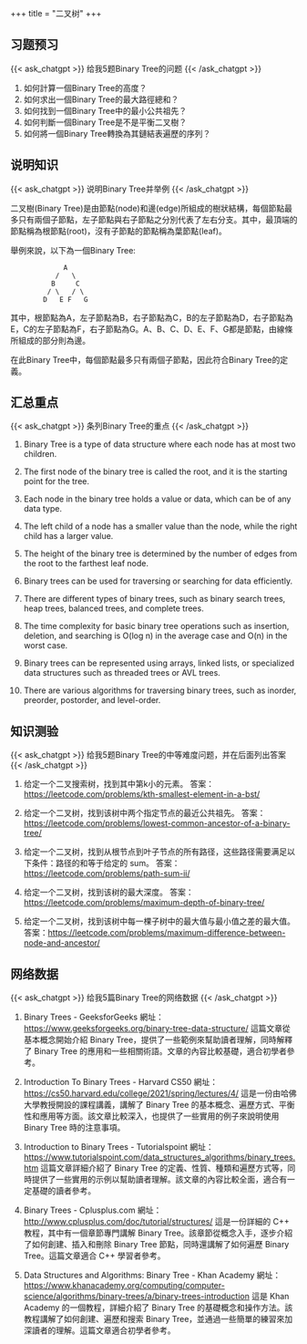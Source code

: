 +++
title = "二叉树"
+++
## 习题预习
{{< ask_chatgpt >}}
给我5题Binary Tree的问题
{{< /ask_chatgpt >}}



1. 如何計算一個Binary Tree的高度？
2. 如何求出一個Binary Tree的最大路徑總和？
3. 如何找到一個Binary Tree中的最小公共祖先？
4. 如何判斷一個Binary Tree是不是平衡二叉樹？
5. 如何將一個Binary Tree轉換為其鏈結表遍歷的序列？   

## 说明知识
{{< ask_chatgpt >}}
说明Binary Tree并举例
{{< /ask_chatgpt >}}



二叉樹(Binary Tree)是由節點(node)和邊(edge)所組成的樹狀結構，每個節點最多只有兩個子節點，左子節點與右子節點之分別代表了左右分支。其中，最頂端的節點稱為根節點(root)，沒有子節點的節點稱為葉節點(leaf)。

舉例來說，以下為一個Binary Tree:

```
             A
           /   \
          B     C
         / \   / \
        D   E F   G
```

其中，根節點為A，左子節點為B，右子節點為C，B的左子節點為D，右子節點為E，C的左子節點為F，右子節點為G。A、B、C、D、E、F、G都是節點，由線條所組成的部分則為邊。 

在此Binary Tree中，每個節點最多只有兩個子節點，因此符合Binary Tree的定義。   

## 汇总重点
{{< ask_chatgpt >}}
条列Binary Tree的重点
{{< /ask_chatgpt >}}



1. Binary Tree is a type of data structure where each node has at most two children. 

2. The first node of the binary tree is called the root, and it is the starting point for the tree. 

3. Each node in the binary tree holds a value or data, which can be of any data type. 

4. The left child of a node has a smaller value than the node, while the right child has a larger value. 

5. The height of the binary tree is determined by the number of edges from the root to the farthest leaf node. 

6. Binary trees can be used for traversing or searching for data efficiently. 

7. There are different types of binary trees, such as binary search trees, heap trees, balanced trees, and complete trees. 

8. The time complexity for basic binary tree operations such as insertion, deletion, and searching is O(log n) in the average case and O(n) in the worst case. 

9. Binary trees can be represented using arrays, linked lists, or specialized data structures such as threaded trees or AVL trees. 

10. There are various algorithms for traversing binary trees, such as inorder, preorder, postorder, and level-order.   

## 知识测验
{{< ask_chatgpt >}}
给我5题Binary Tree的中等难度问题，并在后面列出答案
{{< /ask_chatgpt >}}



1. 给定一个二叉搜索树，找到其中第k小的元素。
答案：https://leetcode.com/problems/kth-smallest-element-in-a-bst/

2. 给定一个二叉树，找到该树中两个指定节点的最近公共祖先。
答案：https://leetcode.com/problems/lowest-common-ancestor-of-a-binary-tree/

3. 给定一个二叉树，找到从根节点到叶子节点的所有路径，这些路径需要满足以下条件：路径的和等于给定的 sum。
答案：https://leetcode.com/problems/path-sum-ii/

4. 给定一个二叉树，找到该树的最大深度。
答案：https://leetcode.com/problems/maximum-depth-of-binary-tree/

5. 给定一个二叉树，找到该树中每一棵子树中的最大值与最小值之差的最大值。
答案：https://leetcode.com/problems/maximum-difference-between-node-and-ancestor/   

## 网络数据
{{< ask_chatgpt >}}
给我5篇Binary Tree的网络数据
{{< /ask_chatgpt >}}



1. Binary Trees - GeeksforGeeks
網址：https://www.geeksforgeeks.org/binary-tree-data-structure/
這篇文章從基本概念開始介紹 Binary Tree，提供了一些範例來幫助讀者理解，同時解釋了 Binary Tree 的應用和一些相關術語。文章的內容比較基礎，適合初學者參考。

2. Introduction To Binary Trees - Harvard CS50
網址：https://cs50.harvard.edu/college/2021/spring/lectures/4/
這是一份由哈佛大學教授開設的課程講義，講解了 Binary Tree 的基本概念、遍歷方式、平衡性和應用等方面。該文章比較深入，也提供了一些實用的例子來說明使用 Binary Tree 時的注意事項。

3. Introduction to Binary Trees - Tutorialspoint
網址：https://www.tutorialspoint.com/data_structures_algorithms/binary_trees.htm
這篇文章詳細介紹了 Binary Tree 的定義、性質、種類和遍歷方式等，同時提供了一些實用的示例以幫助讀者理解。該文章的內容比較全面，適合有一定基礎的讀者參考。

4. Binary Trees - Cplusplus.com
網址：http://www.cplusplus.com/doc/tutorial/structures/
這是一份詳細的 C++ 教程，其中有一個章節專門講解 Binary Tree。該章節從概念入手，逐步介紹了如何創建、插入和刪除 Binary Tree 節點，同時還講解了如何遍歷 Binary Tree。這篇文章適合 C++ 學習者參考。

5. Data Structures and Algorithms: Binary Tree - Khan Academy
網址：https://www.khanacademy.org/computing/computer-science/algorithms/binary-trees/a/binary-trees-introduction
這是 Khan Academy 的一個教程，詳細介紹了 Binary Tree 的基礎概念和操作方法。該教程講解了如何創建、遍歷和搜索 Binary Tree，並通過一些簡單的練習來加深讀者的理解。這篇文章適合初學者參考。   

